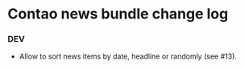 # Contao news bundle change log

### DEV

 * Allow to sort news items by date, headline or randomly (see #13).
